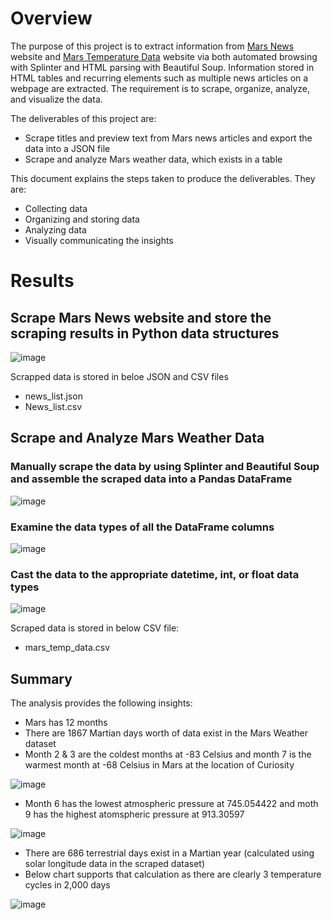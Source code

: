# Overview
The purpose of this project is to extract information from [Mars News](https://redplanetscience.com/) website and [Mars Temperature Data](https://data-class-mars-challenge.s3.amazonaws.com/Mars/index.html) website via both automated browsing with Splinter and HTML parsing with Beautiful Soup. Information stored in HTML tables and recurring elements such as multiple news articles on a webpage are extracted. The requirement is to scrape, organize, analyze, and visualize the data. 

The deliverables of this project are:
- Scrape titles and preview text from Mars news articles and export the data into a JSON file
- Scrape and analyze Mars weather data, which exists in a table

This document explains the steps taken to produce the deliverables. They are:
- Collecting data
- Organizing and storing data
- Analyzing data
- Visually communicating the insights

# Results

## Scrape Mars News website and store the scraping results in Python data structures 

![image](https://user-images.githubusercontent.com/31812730/200179740-b577de65-c0ad-4d10-aa7e-55b79c499e3c.png)

Scrapped data is stored in beloe JSON and CSV files
- news_list.json
- News_list.csv

## Scrape and Analyze Mars Weather Data

### Manually scrape the data by using Splinter and Beautiful Soup and assemble the scraped data into a Pandas DataFrame

![image](https://user-images.githubusercontent.com/31812730/200180634-814ce211-2806-4490-82fe-42d2df88a42a.png)

### Examine the data types of all the DataFrame columns

![image](https://user-images.githubusercontent.com/31812730/200180742-a0afa493-bb63-4669-995e-17a91b1da828.png)

### Cast the data to the appropriate datetime, int, or float data types

![image](https://user-images.githubusercontent.com/31812730/200180831-47b6dc40-1b4d-432c-8dea-c7cc3a08e6bb.png)

Scraped data is stored in below CSV file:
- mars_temp_data.csv

## Summary

The analysis provides the following insights:

- Mars has 12 months
- There are 1867 Martian days worth of data exist in the Mars Weather dataset
- Month 2 & 3 are the coldest months at -83 Celsius and month 7 is the warmest month at -68 Celsius in Mars at the location of Curiosity

![image](https://user-images.githubusercontent.com/31812730/200181608-948f3a4d-4fb6-45fa-8a79-6b38e293abad.png)

- Month 6 has the lowest atmospheric pressure at 745.054422 and moth 9 has the highest atomspheric pressure at 913.30597

![image](https://user-images.githubusercontent.com/31812730/200182025-7ef0c65e-391a-4073-9985-47cca159d992.png)

- There are 686 terrestrial days exist in a Martian year (calculated using solar longitude data in the scraped dataset)
- Below chart supports that calculation as there are clearly 3 temperature cycles in 2,000 days 

![image](https://user-images.githubusercontent.com/31812730/200182262-a9b556e7-f6a6-49c3-a918-eba7994afac6.png)






